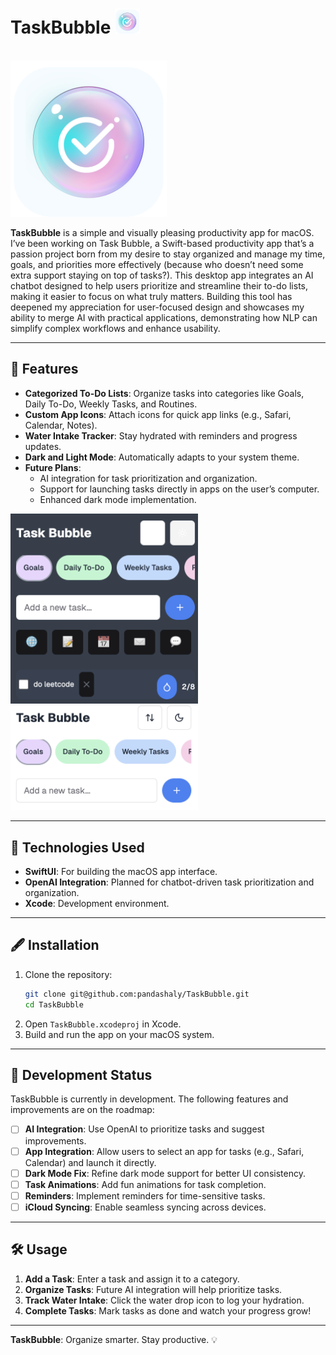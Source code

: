# TaskBubble <img src="taskbubble_app_icon.png" alt="TaskBubble App Icon" width="40">

&nbsp;&nbsp;&nbsp;&nbsp;&nbsp;&nbsp;&nbsp;&nbsp;&nbsp;&nbsp;&nbsp;&nbsp;&nbsp;&nbsp;&nbsp;&nbsp;&nbsp;&nbsp;&nbsp;&nbsp;&nbsp;&nbsp;&nbsp;&nbsp;&nbsp;&nbsp;&nbsp;&nbsp;&nbsp;&nbsp;&nbsp;&nbsp;&nbsp;&nbsp;&nbsp;&nbsp;&nbsp;&nbsp;&nbsp;&nbsp;&nbsp;&nbsp;&nbsp;&nbsp;&nbsp;&nbsp;&nbsp;&nbsp;&nbsp;&nbsp;&nbsp;&nbsp;&nbsp;&nbsp;&nbsp;&nbsp;&nbsp;&nbsp;&nbsp;&nbsp;&nbsp;&nbsp;&nbsp;&nbsp;&nbsp;&nbsp;&nbsp;&nbsp;&nbsp;&nbsp;&nbsp;&nbsp;&nbsp;&nbsp;&nbsp;&nbsp;&nbsp;&nbsp;&nbsp;&nbsp;&nbsp;&nbsp;&nbsp;&nbsp;&nbsp; <img src="taskbubble_app_icon.png" alt="TaskBubble App Icon" width="250">

**TaskBubble** is a simple and visually pleasing productivity app for macOS. I’ve been working on Task Bubble, a Swift-based productivity app that’s a passion project born from my desire to stay organized and manage my time, goals, and priorities more effectively (because who doesn’t need some extra support staying on top of tasks?). This desktop app integrates an AI chatbot designed to help users prioritize and streamline their to-do lists, making it easier to focus on what truly matters. Building this tool has deepened my appreciation for user-focused design and showcases my ability to merge AI with practical applications, demonstrating how NLP can simplify complex workflows and enhance usability.

---

## 🚀 Features

- **Categorized To-Do Lists**: Organize tasks into categories like Goals, Daily To-Do, Weekly Tasks, and Routines.
- **Custom App Icons**: Attach icons for quick app links (e.g., Safari, Calendar, Notes).
- **Water Intake Tracker**: Stay hydrated with reminders and progress updates.
- **Dark and Light Mode**: Automatically adapts to your system theme.
- **Future Plans**:
  - AI integration for task prioritization and organization.
  - Support for launching tasks directly in apps on the user’s computer.
  - Enhanced dark mode implementation.

<img src="darkmode.png" alt="Dark Mode Screenshot" width="300">
<img src="lightmode.png" alt="Light Mode Screenshot" width="300">

---

## 🔧 Technologies Used

- **SwiftUI**: For building the macOS app interface.
- **OpenAI Integration**: Planned for chatbot-driven task prioritization and organization.
- **Xcode**: Development environment.

---

## 🖋️ Installation

1. Clone the repository:
   ```bash
   git clone git@github.com:pandashaly/TaskBubble.git
   cd TaskBubble
   ```
2. Open `TaskBubble.xcodeproj` in Xcode.
3. Build and run the app on your macOS system.

---

## 🧠 Development Status

TaskBubble is currently in development. The following features and improvements are on the roadmap:

- [ ] **AI Integration**: Use OpenAI to prioritize tasks and suggest improvements.
- [ ] **App Integration**: Allow users to select an app for tasks (e.g., Safari, Calendar) and launch it directly.
- [ ] **Dark Mode Fix**: Refine dark mode support for better UI consistency.
- [ ] **Task Animations**: Add fun animations for task completion.
- [ ] **Reminders**: Implement reminders for time-sensitive tasks.
- [ ] **iCloud Syncing**: Enable seamless syncing across devices.

---

## 🛠️ Usage

1. **Add a Task**: Enter a task and assign it to a category.
2. **Organize Tasks**: Future AI integration will help prioritize tasks.
3. **Track Water Intake**: Click the water drop icon to log your hydration.
4. **Complete Tasks**: Mark tasks as done and watch your progress grow!

---

**TaskBubble**: Organize smarter. Stay productive. 💡

